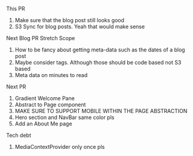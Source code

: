 This PR

1. Make sure that the blog post still looks good
1. S3 Sync for blog posts. Yeah that would make sense

Next Blog PR Stretch Scope

1. How to be fancy about getting meta-data such as the dates of a blog post
1. Maybe consider tags. Although those should be code based not S3 based
1. Meta data on minutes to read

Next PR

1. Gradient Welcome Pane
1. Abstract to Page component
1. MAKE SURE TO SUPPORT MOBILE WITHIN THE PAGE ABSTRACTION
1. Hero section and NavBar same color pls
1. Add an About Me page

Tech debt

1. MediaContextProvider only once pls
